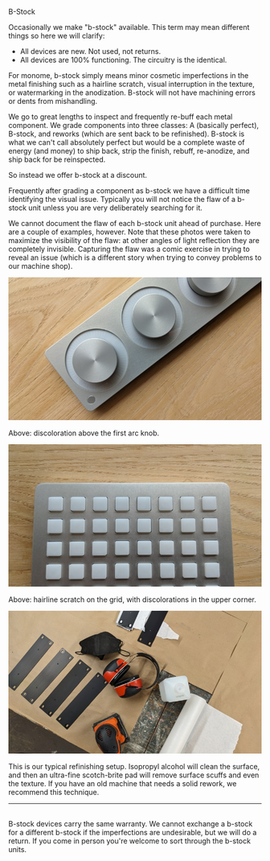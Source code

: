 B-Stock

Occasionally we make "b-stock" available. This term may mean different things so here we will clarify:

- All devices are new. Not used, not returns.
- All devices are 100% functioning. The circuitry is the identical.

For monome, b-stock simply means minor cosmetic imperfections in the metal finishing such as a hairline scratch, visual interruption in the texture, or watermarking in the anodization. B-stock will not have machining errors or dents from mishandling.

We go to great lengths to inspect and frequently re-buff each metal component. We grade components into three classes: A (basically perfect), B-stock, and reworks (which are sent back to be refinished). B-stock is what we can't call absolutely perfect but would be a complete waste of energy (and money) to ship back, strip the finish, rebuff, re-anodize, and ship back for be reinspected.

So instead we offer b-stock at a discount.

Frequently after grading a component as b-stock we have a difficult time identifying the visual issue. Typically you will not notice the flaw of a b-stock unit unless you are very deliberately searching for it.

We cannot document the flaw of each b-stock unit ahead of purchase. Here are a couple of examples, however. Note that these photos were taken to maximize the visibility of the flaw: at other angles of light reflection they are completely invisible. Capturing the flaw was a comic exercise in trying to reveal an issue (which is a different story when trying to convey problems to our machine shop).

[![](/image/bstock1.jpg)](/image/high/bstock1.jpg)

Above: discoloration above the first arc knob. 

[![](/image/bstock2.jpg)](/image/high/bstock2.jpg)

Above: hairline scratch on the grid, with discolorations in the upper corner.

![](/image/refinishing.jpg)

This is our typical refinishing setup. Isopropyl alcohol will clean the surface, and then an ultra-fine scotch-brite pad will remove surface scuffs and even the texture. If you have an old machine that needs a solid rework, we recommend this technique.

---

<br/>
B-stock devices carry the same warranty. We cannot exchange a b-stock for a different b-stock if the imperfections are undesirable, but we will do a return. If you come in person you're welcome to sort through the b-stock units.

